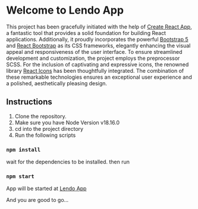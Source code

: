 # Welcome to Lendo App

This project has been gracefully initiated with the help of [Create React App](https://github.com/facebook/create-react-app), a fantastic tool that provides a solid foundation for building React applications. Additionally, it proudly incorporates the powerful [Bootstrap 5](https://getbootstrap.com/) and [React Bootstrap](https://react-bootstrap.netlify.app/) as its CSS frameworks, elegantly enhancing the visual appeal and responsiveness of the user interface. To ensure streamlined development and customization, the project employs the preprocessor SCSS. For the inclusion of captivating and expressive icons, the renowned library [React Icons](https://react-icons.github.io/react-icons/) has been thoughtfully integrated. The combination of these remarkable technologies ensures an exceptional user experience and a polished, aesthetically pleasing design.

## Instructions

1. Clone the repository.
2. Make sure you have Node Version v18.16.0
3. cd into the project directory
4. Run the following scripts

### `npm install`

wait for the dependencies to be installed.
then run

### `npm start`

App will be started at [Lendo App](http://localhost:3000/)

And you are good to go...
